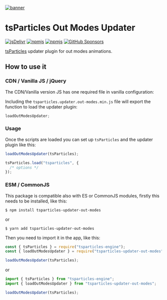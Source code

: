 [![banner](https://particles.js.org/images/banner2.png)](https://particles.js.org)

# tsParticles Out Modes Updater

[![jsDelivr](https://data.jsdelivr.com/v1/package/npm/tsparticles-updater-out-modes/badge)](https://www.jsdelivr.com/package/npm/tsparticles-updater-out-modes)
[![npmjs](https://badge.fury.io/js/tsparticles-updater-out-modes.svg)](https://www.npmjs.com/package/tsparticles-updater-out-modes)
[![npmjs](https://img.shields.io/npm/dt/tsparticles-updater-out-modes)](https://www.npmjs.com/package/tsparticles-updater-out-modes) [![GitHub Sponsors](https://img.shields.io/github/sponsors/matteobruni)](https://github.com/sponsors/matteobruni)

[tsParticles](https://github.com/matteobruni/tsparticles) updater plugin for out modes animations.

## How to use it

### CDN / Vanilla JS / jQuery

The CDN/Vanilla version JS has one required file in vanilla configuration:

Including the `tsparticles.updater.out-modes.min.js` file will export the function to load the updater plugin:

```javascript
loadOutModesUpdater;
```

### Usage

Once the scripts are loaded you can set up `tsParticles` and the updater plugin like this:

```javascript
loadOutModesUpdater(tsParticles);

tsParticles.load("tsparticles", {
  /* options */
});
```

### ESM / CommonJS

This package is compatible also with ES or CommonJS modules, firstly this needs to be installed, like this:

```shell
$ npm install tsparticles-updater-out-modes
```

or

```shell
$ yarn add tsparticles-updater-out-modes
```

Then you need to import it in the app, like this:

```javascript
const { tsParticles } = require("tsparticles-engine");
const { loadOutModesUpdater } = require("tsparticles-updater-out-modes");

loadOutModesUpdater(tsParticles);
```

or

```javascript
import { tsParticles } from "tsparticles-engine";
import { loadOutModesUpdater } from "tsparticles-updater-out-modes";

loadOutModesUpdater(tsParticles);
```
